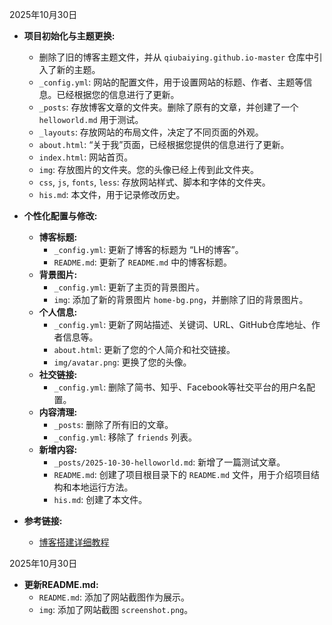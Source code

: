 2025年10月30日

- **项目初始化与主题更换:**
  - 删除了旧的博客主题文件，并从 `qiubaiying.github.io-master` 仓库中引入了新的主题。
  - `_config.yml`: 网站的配置文件，用于设置网站的标题、作者、主题等信息。已经根据您的信息进行了更新。
  - `_posts`: 存放博客文章的文件夹。删除了原有的文章，并创建了一个 `helloworld.md` 用于测试。
  - `_layouts`: 存放网站的布局文件，决定了不同页面的外观。
  - `about.html`: “关于我”页面，已经根据您提供的信息进行了更新。
  - `index.html`: 网站首页。
  - `img`: 存放图片的文件夹。您的头像已经上传到此文件夹。
  - `css`, `js`, `fonts`, `less`: 存放网站样式、脚本和字体的文件夹。
  - `his.md`: 本文件，用于记录修改历史。

- **个性化配置与修改:**
  - **博客标题:**
    - `_config.yml`: 更新了博客的标题为 “LH的博客”。
    - `README.md`: 更新了 `README.md` 中的博客标题。
  - **背景图片:**
    - `_config.yml`: 更新了主页的背景图片。
    - `img`: 添加了新的背景图片 `home-bg.png`，并删除了旧的背景图片。
  - **个人信息:**
    - `_config.yml`: 更新了网站描述、关键词、URL、GitHub仓库地址、作者信息等。
    - `about.html`: 更新了您的个人简介和社交链接。
    - `img/avatar.png`: 更换了您的头像。
  - **社交链接:**
    - `_config.yml`: 删除了简书、知乎、Facebook等社交平台的用户名配置。
  - **内容清理:**
    - `_posts`: 删除了所有旧的文章。
    - `_config.yml`: 移除了 `friends` 列表。
  - **新增内容:**
    - `_posts/2025-10-30-helloworld.md`: 新增了一篇测试文章。
    - `README.md`: 创建了项目根目录下的 `README.md` 文件，用于介绍项目结构和本地运行方法。
    - `his.md`: 创建了本文件。

- **参考链接:**
  - [博客搭建详细教程](https://github.com/qiubaiying/qiubaiying.github.io/wiki/博客搭建详细教程)

2025年10月30日

- **更新README.md:**
  - `README.md`: 添加了网站截图作为展示。
  - `img`: 添加了网站截图 `screenshot.png`。